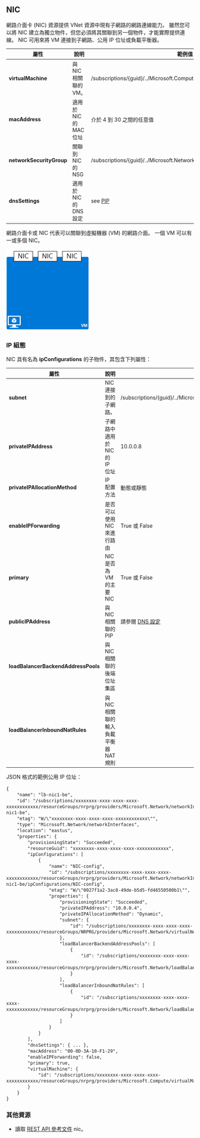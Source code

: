 ## NIC

網路介面卡 (NIC) 資源提供 VNet 資源中現有子網路的網路連線能力。 雖然您可以將 NIC 建立為獨立物件，但您必須將其關聯到另一個物件，才能實際提供連線。 NIC 可用來將 VM 連接到子網路、公用 IP 位址或負載平衡器。

| 屬性| 說明| 範例值|
|---|---|---|
| **virtualMachine**| 與 NIC 相關聯的 VM。| /subscriptions/{guid}/../Microsoft.Compute/virtualMachines/vm1|
| **macAddress**| 適用於 NIC 的 MAC 位址| 介於 4 到 30 之間的任意值|
| **networkSecurityGroup**| 關聯到 NIC 的 NSG| /subscriptions/{guid}/../Microsoft.Network/networkSecurityGroups/myNSG1|
| **dnsSettings**| 適用於 NIC 的 DNS 設定| see [PIP](#Public-IP-address)|

網路介面卡或 NIC 代表可以關聯到虛擬機器 (VM) 的網路介面。 一個 VM 可以有一或多個 NIC。

![單一 VM 上的 NIC](./media/resource-groups-networking/Figure3.png)

### IP 組態

NIC 具有名為 **ipConfigurations** 的子物件，其包含下列屬性：

| 屬性| 說明| 範例值|
|---|---|---|
| **subnet**| NIC 連接到的子網路。| /subscriptions/{guid}/../Microsoft.Network/virtualNetworks/myvnet1/subnets/mysub1|
| **privateIPAddress**| 子網路中適用於 NIC 的 IP 位址| 10.0.0.8|
| **privateIPAllocationMethod**| IP 配置方法| 動態或靜態|
| **enableIPForwarding**| 是否可以使用 NIC 來進行路由| True 或 False|
| **primary**| NIC 是否為 VM 的主要 NIC| True 或 False|
| **publicIPAddress**| 與 NIC 相關聯的 PIP| 請參閱 [DNS 設定](#DNS-settings)|
| **loadBalancerBackendAddressPools**| 與 NIC 相關聯的後端位址集區| |
| **loadBalancerInboundNatRules**| 與 NIC 相關聯的輸入負載平衡器 NAT 規則| |

JSON 格式的範例公用 IP 位址：

    {
        "name": "lb-nic1-be",
        "id": "/subscriptions/xxxxxxxx-xxxx-xxxx-xxxx-xxxxxxxxxxxx/resourceGroups/nrprg/providers/Microsoft.Network/networkInterfaces/lb-nic1-be",
        "etag": "W/\"xxxxxxxx-xxxx-xxxx-xxxx-xxxxxxxxxxxx\"",
        "type": "Microsoft.Network/networkInterfaces",
        "location": "eastus",
        "properties": {
            "provisioningState": "Succeeded",
            "resourceGuid": "xxxxxxxx-xxxx-xxxx-xxxx-xxxxxxxxxxxx",
            "ipConfigurations": [
                {
                    "name": "NIC-config",
                    "id": "/subscriptions/xxxxxxxx-xxxx-xxxx-xxxx-xxxxxxxxxxxx/resourceGroups/nrprg/providers/Microsoft.Network/networkInterfaces/lb-nic1-be/ipConfigurations/NIC-config",
                    "etag": "W/\"0027f1a2-3ac8-49de-b5d5-fd46550500b1\"",
                    "properties": {
                        "provisioningState": "Succeeded",
                        "privateIPAddress": "10.0.0.4",
                        "privateIPAllocationMethod": "Dynamic",
                        "subnet": {
                            "id": "/subscriptions/xxxxxxxx-xxxx-xxxx-xxxx-xxxxxxxxxxxx/resourceGroups/NRPRG/providers/Microsoft.Network/virtualNetworks/NRPVnet/subnets/NRPVnetSubnet"
                        },
                        "loadBalancerBackendAddressPools": [
                            {
                                "id": "/subscriptions/xxxxxxxx-xxxx-xxxx-xxxx-xxxxxxxxxxxx/resourceGroups/nrprg/providers/Microsoft.Network/loadBalancers/nrplb/backendAddressPools/NRPbackendpool"
                            }
                        ],
                        "loadBalancerInboundNatRules": [
                            {
                                "id": "/subscriptions/xxxxxxxx-xxxx-xxxx-xxxx-xxxxxxxxxxxx/resourceGroups/nrprg/providers/Microsoft.Network/loadBalancers/nrplb/inboundNatRules/rdp1"
                            }
                        ]
                    }
                }
            ],
            "dnsSettings": { ... },
            "macAddress": "00-0D-3A-10-F1-29",
            "enableIPForwarding": false,
            "primary": true,
            "virtualMachine": {
                "id": "/subscriptions/xxxxxxxx-xxxx-xxxx-xxxx-xxxxxxxxxxxx/resourceGroups/nrprg/providers/Microsoft.Compute/virtualMachines/web1"
            }
        }
    }

### 其他資源

- 讀取 [REST API 參考文件](https://msdn.microsoft.com/library/azure/mt163579.aspx) nic。





